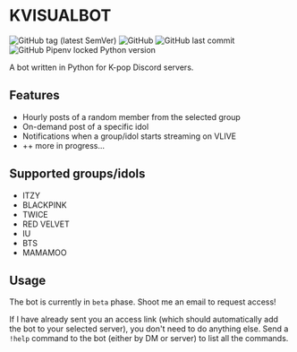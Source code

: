 # KVISUALBOT
![GitHub tag (latest SemVer)](https://img.shields.io/github/v/tag/kvdomingo/discord-kbot?logo=discord&style=for-the-badge)
![GitHub](https://img.shields.io/github/license/kvdomingo/discord-kbot?style=for-the-badge)
![GitHub last commit](https://img.shields.io/github/last-commit/kvdomingo/discord-kbot?style=for-the-badge)
![GitHub Pipenv locked Python version](https://img.shields.io/github/pipenv/locked/python-version/kvdomingo/discord-kbot?logo=python&style=for-the-badge)

A bot written in Python for K-pop Discord servers.

## Features
- Hourly posts of a random member from the selected group
- On-demand post of a specific idol
- Notifications when a group/idol starts streaming on VLIVE
- ++ more in progress... 

## Supported groups/idols
- ITZY
- BLACKPINK
- TWICE
- RED VELVET
- IU
- BTS
- MAMAMOO

## Usage
The bot is currently in `beta` phase. Shoot me an email to request access!

If I have already sent you an access link (which should automatically add the bot to your selected server), you don't need to do anything else. Send a `!help` command to the bot (either by DM or server) to list all the commands.
